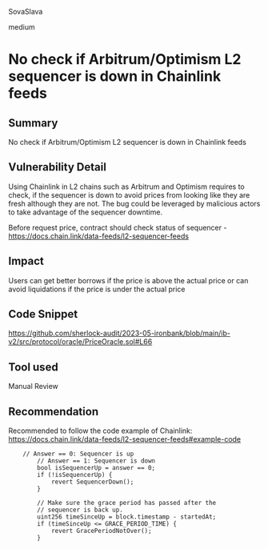 SovaSlava

medium

# No check if Arbitrum/Optimism L2 sequencer is down in Chainlink feeds

## Summary
No check if Arbitrum/Optimism L2 sequencer is down in Chainlink feeds
## Vulnerability Detail
Using Chainlink in L2 chains such as Arbitrum and Optimism requires to check, if the sequencer is down to avoid prices from looking like they are fresh although they are not.
The bug could be leveraged by malicious actors to take advantage of the sequencer downtime.

Before request price, contract should check status of sequencer - https://docs.chain.link/data-feeds/l2-sequencer-feeds

## Impact
Users can get better borrows if the price is above the actual price or can avoid liquidations if the price is under the actual price
## Code Snippet
https://github.com/sherlock-audit/2023-05-ironbank/blob/main/ib-v2/src/protocol/oracle/PriceOracle.sol#L66
## Tool used

Manual Review

## Recommendation
Recommended to follow the code example of Chainlink: https://docs.chain.link/data-feeds/l2-sequencer-feeds#example-code

```solidity
    // Answer == 0: Sequencer is up
        // Answer == 1: Sequencer is down
        bool isSequencerUp = answer == 0;
        if (!isSequencerUp) {
            revert SequencerDown();
        }

        // Make sure the grace period has passed after the
        // sequencer is back up.
        uint256 timeSinceUp = block.timestamp - startedAt;
        if (timeSinceUp <= GRACE_PERIOD_TIME) {
            revert GracePeriodNotOver();
        }
```